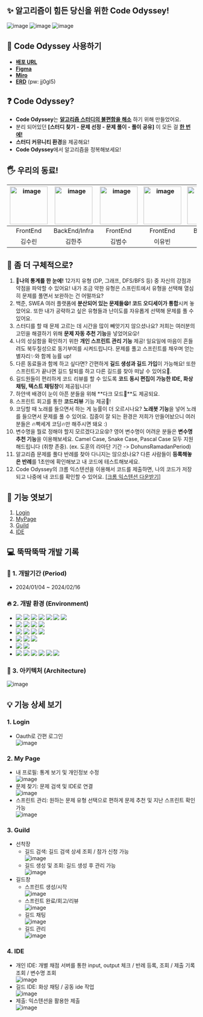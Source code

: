 
## ✨ 알고리즘이 힘든 당신을 위한 Code Odyssey!

![image](https://www.notion.so/image/https%3A%2F%2Fprod-files-secure.s3.us-west-2.amazonaws.com%2Fe6fd84f3-cb0e-4f1a-bcec-6c3f1dca37c6%2F9798aa8f-502e-4418-8243-a66c2caf2213%2F%25EC%25BD%2594%25EB%2593%259C_%25EC%2598%25A4%25EB%2594%2594%25EC%2584%25B8%25EC%259D%25B4_%25EC%25A4%2591%25EA%25B0%2584%25EB%25B0%259C%25ED%2591%259C.png?table=block&id=029f431e-a962-4e58-8209-eb48f3a96d7e&spaceId=e6fd84f3-cb0e-4f1a-bcec-6c3f1dca37c6&width=2000&userId=c24c7b7b-c4c6-41c1-8fb1-5e91dc0baad4&cache=v2)
![image](https://www.notion.so/image/https%3A%2F%2Fprod-files-secure.s3.us-west-2.amazonaws.com%2Fe6fd84f3-cb0e-4f1a-bcec-6c3f1dca37c6%2F885a8a9a-6d61-48f6-8ce6-16acf9891fc7%2FUntitled.png?table=block&id=a2eec58c-43bb-4158-8c22-d6f79c4539f6&spaceId=e6fd84f3-cb0e-4f1a-bcec-6c3f1dca37c6&width=2000&userId=c24c7b7b-c4c6-41c1-8fb1-5e91dc0baad4&cache=v2)
![image](https://www.notion.so/image/https%3A%2F%2Fprod-files-secure.s3.us-west-2.amazonaws.com%2Fe6fd84f3-cb0e-4f1a-bcec-6c3f1dca37c6%2Fc071a070-3283-41e9-a21c-469e12adecef%2FUntitled.png?table=block&id=06c8cc6a-86ad-4dea-83a6-35577192d1f0&spaceId=e6fd84f3-cb0e-4f1a-bcec-6c3f1dca37c6&width=2000&userId=c24c7b7b-c4c6-41c1-8fb1-5e91dc0baad4&cache=v2)

## 🌙 Code Odyssey 사용하기

- [**배포 URL**](https://code-odyssey.site)
- [**Figma**](https://www.figma.com/file/gJTep9xJ6uxj917nVChNYN/Code-Odyssey?type=design&node-id=887-10799&mode=design&t=0hpjIXHhOmR3zUKm-0)
- [**Miro**](https://miro.com/welcomeonboard/OVlkbWlxVm5jOFFVVmFPVmFzQTJHNXVxUmw0dmZaam5UYnp5MFl2SmJkTEpucTV4c084ZjFBNUpJanlsalEwTXwzNDU4NzY0NTYxNzcxNzYzMTE0fDI=?share_link_id=338933870121)
- [**ERD**](https://aquerytool.com/aquerymain/index/?rurl=bb21a37d-a7a5-4e28-bafb-0ede78d3e284&) (pw: jj0gl5)

## ❓ Code Odyssey?

- **Code Odyssey**는 **<u>알고리즘 스터디의 불편함을 해소</u>** 하기 위해 만들었어요.
- 분리 되어있던 **[스터디 찾기 - 문제 선정 - 문제 풀이 - 풀이 공유]** 이 모든 걸 **<u>한 번에!</u>**
- **스터디 커뮤니티 환경**을 제공해요!
- **Code Odyssey**에서 알고리즘을 정복해보세요!

## 🖐 우리의 동료!

| <img src="https://avatars.githubusercontent.com/u/51315222?v=4" alt="image" width="100" height="100" > | <img src="http://k.kakaocdn.net/dn/6EMaY/btsxkhXjUrB/2XukpihcDTP0c5fguAkxDk/img_640x640.jpg" alt="image" width="100" height="100" > | <img src="http://k.kakaocdn.net/dn/O3XLi/btsnYYMcohW/u5PmvWgvqwS1n8Gilw54MK/img_640x640.jpg" alt="image" width="100" height="100" > | <img src="https://i.namu.wiki/i/0uubPPIF2f9mKDb2fD19gMa77g2rUpoDnQ5Ekb9iqSNea2sfq9u9eWmRUGZFMIOy77XxnSI0HrIfTBj-U-wt4Q.webp" alt="image" width="100" height="100" > | <img src="http://k.kakaocdn.net/dn/PhpUO/btsEP9QEBUd/GdJBj4DRCpcloNpjyoStY0/img_640x640.jpg" alt="image" width="100" height="100" > | <img src="http://k.kakaocdn.net/dn/22TKx/btsC6qtUDLK/TlpSLKHBcmokIaEOOhah30/img_640x640.jpg" alt="image" width="100" height="100" > |
| :----------------------------------------------------------------------------------------------------: | :---------------------------------------------------------------------------------------------------------------------------------: | :---------------------------------------------------------------------------------------------------------------------------------: | :--------------------------------------------------------------------------------------------------------------------------------------------------------------------------------------------------------------------------------: | :---------------------------------------------------------------------------------------------------------------------------------: | :---------------------------------------------------------------------------------------------------------------------------------: |
|                                                FrontEnd                                                |                                                            BackEnd/Infra                                                            |                                                              FrontEnd                                                               |                                                                                                              FrontEnd                                                                                                              |                                                               BackEnd                                                               |                                                               BackEnd                                                               |
|                                                 김수린                                                 |                                                               김한주                                                                |                                                               김범수                                                                |                                                                                                               이유빈                                                                                                               |                                                               이도훈                                                                |                                                               이주현                                                                |

## 🧐 좀 더 구체적으로?

1. **📑나의 통계를 한 눈에!** 12가지 유형 (DP, 그래프, DFS/BFS 등) 중 자신의 강점과 약점을 파악할 수 있어요! 내가 조금 약한 유형은 스프린트에서 유형을 선택해 열심히 문제를 풀면서 보완하는 건 어떨까요? <br>
2. 백준, SWEA 여러 플랫폼에 **분산되어 있는 문제들😫! 코드 오디세이가 통합**시켜 놓았어요. 또한 내가 공략하고 싶은 유형들과 난이도를 자유롭게 선택해 문제를 풀 수 있어요. <br>
3. 스터디를 할 때 문제 고르는 데 시간을 많이 빼앗기지 않으셨나요? 저희는 여러분의 고민을 해결하기 위해 **문제 자동 추천 기능**을 넣었어요😮! <br>
4. 나의 성실함을 확인하기 위한 **개인 스프린트 관리 기능** 제공! 일요일에 마음이 흔들려도 북두칠성으로 동기부여를 시켜드립니다. 문제를 풀고 스프린트를 채우며 얻는 별자리✨와 함께 능률 up! <br>
5. 다른 동료들과 함께 하고 싶다면? 간편하게 **길드 생성과 길드 가입**이 가능해요! 또한 스프린트가 끝나면 길드 탈퇴를 하고 다른 길드를 찾아 떠날 수 있어요🏹. <br>
6. 길드원들이 편리하게 코드 리뷰를 할 수 있도록 **코드 동시 편집이 가능한 IDE, 화상채팅, 텍스트 채팅창**이 제공됩니다! <br>
7. 하얀색 배경이 눈이 아픈 분들을 위해 **다크 모드🌙**도 제공되요. <br>
8. 스프린트 회고를 통한 **코드리뷰** 기능 제공📘! <br>
9. 코딩할 때 노래를 들으면서 하는 게 능률이 더 오르시나요? **노래봇 기능**을 넣어 노래를 들으면서 문제를 풀 수 있어요. 집중이 잘 되는 환경은 저희가 만들어놨으니 여러분들은 🔥빡세게 코딩🔥만 해주시면 돼요 :) <br>
10. 변수명을 뭘로 정해야 할지 모르겠다고요😵? 영어 변수명이 어려운 분들은 **변수명 추천 기능**을 이용해보세요. Camel Case, Snake Case, Pascal Case 모두 지원해드립니다 (취향 존중). (ex. 도훈의 라마단 기간 -> DohunsRamadanPeriod) <br>
11. 알고리즘 문제를 풀다 반례를 찾아 다니지는 않으셨나요? 다른 사람들이 **등록해놓은 반례**를 1초만에 확인해보고 내 코드에 테스트해보세요.
12. Code Odyssey의 크롬 익스텐션을 이용해서 코드를 제출하면, 나의 코드가 저장되고 나중에 내 코드를 확인할 수 있어요. [[크롬 익스텐션 다운받기]](https://chromewebstore.google.com/detail/code-odyssey-code-submiss/impfnpgdehnmbnnigclnlfoefhgnjiam?hl=ko&utm_source=ext_sidebar)

## 👀 기능 엿보기

1.  [Login](#1-login)
2.  [MyPage](#2-my-page)
3.  [Guild](#3-guild)
4.  [IDE](#4-ide)

## 💻 뚝딱뚝딱 개발 기록

### 📅 1. 개발기간 (Period)

- 2024/01/04 ~ 2024/02/16

### 🔥 2. 개발 환경 (Environment)

- <img src="https://img.shields.io/badge/JDK17-007396?style=for-the-badge&logo=java&logoColor=white"> <img src="https://img.shields.io/badge/java-007396?style=for-the-badge&logo=java&logoColor=white"> <img src="https://img.shields.io/badge/SpringBoot-green?style=for-the-badge&logo=Spring Boot&logoColor=white"> <img src="https://img.shields.io/badge/Security-green?style=for-the-badge&logo=Spring Security&logoColor=white"> <img src="https://img.shields.io/badge/JPA-green?style=for-the-badge&logo=Spring&logoColor=white"> <img src="https://img.shields.io/badge/queryDSL-gray?style=for-the-badge&logo=&logoColor=white"> <img src="https://img.shields.io/badge/DJango-092E20?style=for-the-badge&logo=DJango&logoColor=white">
- <img src="https://img.shields.io/badge/Redis-DC382D?style=for-the-badge&logo=Redis&logoColor=white"> <img src="https://img.shields.io/badge/mariaDB-003545?style=for-the-badge&logo=mariaDB&logoColor=white"> <img src="https://img.shields.io/badge/mongoDB-47A248?style=for-the-badge&logo=MongoDB&logoColor=white"> <img src="https://img.shields.io/badge/SQLite-003B57?style=for-the-badge&logo=SQLite&logoColor=white">
- <img src="https://img.shields.io/badge/TypeScript-3178C6?style=for-the-badge&logo=TypeScript&logoColor=white"> <img src="https://img.shields.io/badge/react-61DAFB?style=for-the-badge&logo=React&logoColor=white"> <img src="https://img.shields.io/badge/recoil-3578E5?style=for-the-badge&logo=Recoil&logoColor=white"> <img src="https://img.shields.io/badge/npm-CB3837?style=for-the-badge&logo=npm&logoColor=white">
- <img src="https://img.shields.io/badge/EC2-FF9900?style=for-the-badge&logo=Amazon EC2&logoColor=white"> <img src="https://img.shields.io/badge/Jenkins-D24939?style=for-the-badge&logo=Jenkins&logoColor=white"> <img src="https://img.shields.io/badge/Docker-2496ED?style=for-the-badge&logo=Docker&logoColor=white">
- <img src="https://img.shields.io/badge/VSCode-007ACC?style=for-the-badge&logo=Visual Studio Code&logoColor=white"> <img src="https://img.shields.io/badge/IntelliJ IDEA-000000?style=for-the-badge&logo=IntelliJ IDEA&logoColor=white">
- <img src="https://img.shields.io/badge/GitLab-FC6D26?style=for-the-badge&logo=GitLab&logoColor=white"> <img src="https://img.shields.io/badge/Jira-0052CC?style=for-the-badge&logo=Jira Software&logoColor=white"> <img src="https://img.shields.io/badge/Notion-000000?style=for-the-badge&logo=Notion&logoColor=white"> <img src="https://img.shields.io/badge/Miro-050038?style=for-the-badge&logo=Miro&logoColor=white"> <img src="https://img.shields.io/badge/ERD Cloud-gray?style=for-the-badge&logo=&logoColor=white"> <img src="https://img.shields.io/badge/figma-F24E1E?style=for-the-badge&logo=Figma&logoColor=white">


### 🎯 3. 아키텍처 (Architecture)

![image](https://www.notion.so/image/https%3A%2F%2Fprod-files-secure.s3.us-west-2.amazonaws.com%2Fe6fd84f3-cb0e-4f1a-bcec-6c3f1dca37c6%2Fefac84a6-d4b5-48d1-ac64-bc09a98abc3b%2FUntitled.png?table=block&id=303710c9-6243-4eae-b5da-1b3917d2248c&spaceId=e6fd84f3-cb0e-4f1a-bcec-6c3f1dca37c6&width=2000&userId=c24c7b7b-c4c6-41c1-8fb1-5e91dc0baad4&cache=v2)


## 💡 기능 상세 보기

### 1. Login

- Oauth로 간편 로그인 <br>
  ![image](https://firebasestorage.googleapis.com/v0/b/test-9d0a5.appspot.com/o/%E1%84%85%E1%85%A9%E1%84%80%E1%85%B3%E1%84%8B%E1%85%B5%E1%86%AB.gif?alt=media&token=2a5f08da-02d3-4c60-bb81-283b3a66b32d)

### 2. My Page

- 내 프로필: 통계 보기 및 개인정보 수정 <br>
  ![image](https://firebasestorage.googleapis.com/v0/b/test-9d0a5.appspot.com/o/%E1%84%80%E1%85%A2%E1%84%8B%E1%85%B5%E1%86%AB%E1%84%91%E1%85%A6%E1%84%8B%E1%85%B5%E1%84%8C%E1%85%B5-%E1%84%82%E1%85%A2%E1%84%91%E1%85%B3%E1%84%85%E1%85%A9%E1%84%91%E1%85%B5%E1%86%AF.gif?alt=media&token=479ec0d8-b069-4446-955c-3ea06002d6ec)
- 문제 찾기: 문제 검색 및 IDE로 연결 <br>
  ![image](https://firebasestorage.googleapis.com/v0/b/test-9d0a5.appspot.com/o/%E1%84%80%E1%85%A2%E1%84%8B%E1%85%B5%E1%86%AB%E1%84%91%E1%85%A6%E1%84%8B%E1%85%B5%E1%84%8C%E1%85%B5-%E1%84%86%E1%85%AE%E1%86%AB%E1%84%8C%E1%85%A6%E1%84%80%E1%85%A5%E1%86%B7%E1%84%89%E1%85%A2%E1%86%A8.gif?alt=media&token=471ebf81-0cd5-403a-8237-135c68773880)
- 스프린트 관리: 원하는 문제 유형 선택으로 편하게 문제 추천 및 지난 스프린트 확인 가능 <br>
  ![image](https://firebasestorage.googleapis.com/v0/b/test-9d0a5.appspot.com/o/%E1%84%80%E1%85%A2%E1%84%8B%E1%85%B5%E1%86%AB%E1%84%91%E1%85%A6%E1%84%8B%E1%85%B5%E1%84%8C%E1%85%B5-%E1%84%89%E1%85%B3%E1%84%91%E1%85%B3%E1%84%85%E1%85%B5%E1%86%AB%E1%84%90%E1%85%B3.gif?alt=media&token=63b72f54-8c61-4809-9021-a2dec9abca6d)

### 3. Guild

- 선착장 <br>
  - 길드 검색: 길드 검색 상세 조회 / 참가 신청 가능 <br>
    ![image](https://firebasestorage.googleapis.com/v0/b/test-9d0a5.appspot.com/o/%E1%84%89%E1%85%A5%E1%86%AB%E1%84%8E%E1%85%A1%E1%86%A8%E1%84%8C%E1%85%A1%E1%86%BC-%E1%84%80%E1%85%B5%E1%86%AF%E1%84%83%E1%85%B3%E1%84%80%E1%85%A5%E1%86%B7%E1%84%89%E1%85%A2%E1%86%A8_%E1%84%80%E1%85%A1%E1%84%8B%E1%85%B5%E1%86%B8%E1%84%89%E1%85%B5%E1%86%AB%E1%84%8E%E1%85%A5%E1%86%BC.gif?alt=media&token=ecaf80b2-68b8-4631-8b87-bbdbc12effa3)
  - 길드 생성 및 조회: 길드 생성 후 관리 가능 <br>
    ![image](https://firebasestorage.googleapis.com/v0/b/test-9d0a5.appspot.com/o/%5B%E1%84%89%E1%85%A5%E1%86%AB%E1%84%8E%E1%85%A1%E1%86%A8%E1%84%8C%E1%85%A1%E1%86%BC%20-%20%E1%84%80%E1%85%B5%E1%86%AF%E1%84%83%E1%85%B3%20%E1%84%89%E1%85%A2%E1%86%BC%E1%84%89%E1%85%A5%E1%86%BC%5D%20~%20%5B%E1%84%80%E1%85%B5%E1%86%AF%E1%84%83%E1%85%B3%E1%84%8E%E1%85%A1%E1%86%BC%20-%20%E1%84%80%E1%85%B5%E1%86%AF%E1%84%83%E1%85%B3%20%E1%84%8C%E1%85%A9%E1%84%92%E1%85%AC%5D.gif?alt=media&token=f8ff567c-56f4-4dec-ae37-b90af85ca5b3)
- 길드창 <br>
  - 스프린트 생성/시작 <br>
    ![image](https://firebasestorage.googleapis.com/v0/b/test-9d0a5.appspot.com/o/%E1%84%80%E1%85%B5%E1%86%AF%E1%84%83%E1%85%B3%E1%84%8E%E1%85%A1%E1%86%BC-%E1%84%89%E1%85%B3%E1%84%91%E1%85%B3%E1%84%85%E1%85%B5%E1%86%AB%E1%84%90%E1%85%B3%E1%84%89%E1%85%B5%E1%84%8C%E1%85%A1%E1%86%A8.gif?alt=media&token=44b3e2ad-22fa-4f40-91f6-067730ad3bdb)
  - 스프린트 완료/회고/리뷰 <br>
    ![image](https://firebasestorage.googleapis.com/v0/b/test-9d0a5.appspot.com/o/%5B%E1%84%80%E1%85%B5%E1%86%AF%E1%84%83%E1%85%B3%E1%84%8E%E1%85%A1%E1%86%BC-%E1%84%89%E1%85%B3%E1%84%91%E1%85%B3%E1%84%85%E1%85%B5%E1%86%AB%E1%84%90%E1%85%B3%E1%84%8B%E1%85%AA%E1%86%AB%E1%84%85%E1%85%AD%5D%20~%20%5B%E1%84%85%E1%85%B5%E1%84%87%E1%85%B2%5D.gif?alt=media&token=6b135c1d-1498-40a9-b648-1104b079fa55)
  - 길드 채팅 <br>
    ![image](https://firebasestorage.googleapis.com/v0/b/test-9d0a5.appspot.com/o/%E1%84%80%E1%85%B5%E1%86%AF%E1%84%83%E1%85%B3%E1%84%8E%E1%85%A1%E1%86%BC-%E1%84%8E%E1%85%A2%E1%84%90%E1%85%B5%E1%86%BC.gif?alt=media&token=ccd68fe9-9fc0-4cfe-8d19-70a3fa8cd4d5)
  - 길드 관리 <br>
    ![image](https://firebasestorage.googleapis.com/v0/b/test-9d0a5.appspot.com/o/%E1%84%80%E1%85%B5%E1%86%AF%E1%84%83%E1%85%B3%E1%84%8E%E1%85%A1%E1%86%BC-%E1%84%80%E1%85%B5%E1%86%AF%E1%84%83%E1%85%B3%E1%84%80%E1%85%AA%E1%86%AB%E1%84%85%E1%85%B5.gif?alt=media&token=9b3368b1-f95e-42ad-b7c8-fb156de247fa)

### 4. IDE

- 개인 IDE: 개별 채점 서버를 통한 input, output 체크 / 반례 등록, 조회 / 제출 기록 조회 / 변수명 조회 <br>
  ![image](https://firebasestorage.googleapis.com/v0/b/test-9d0a5.appspot.com/o/%E1%84%80%E1%85%A2%E1%84%8B%E1%85%B5%E1%86%ABIDE.gif?alt=media&token=66f867f6-a5ac-425c-86a5-7a1f2c893245)
- 길드 IDE: 화상 채팅 / 공동 ide 작업 <br>
  ![image](https://firebasestorage.googleapis.com/v0/b/test-9d0a5.appspot.com/o/%E1%84%80%E1%85%B5%E1%86%AF%E1%84%83%E1%85%B3IDE.gif?alt=media&token=72472726-8742-43d9-b240-102477f852b6)
- 제출: 익스텐션을 활용한 제출 <br>
  ![image](https://firebasestorage.googleapis.com/v0/b/test-9d0a5.appspot.com/o/%E1%84%8C%E1%85%A6%E1%84%8E%E1%85%AE%E1%86%AF.gif?alt=media&token=ce01133c-a5d1-41eb-a15f-c5b538c26e1d)
